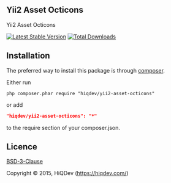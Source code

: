 Yii2 Asset Octicons
-------------------

Yii2 Asset Octicons

[![Latest Stable Version](https://poser.pugx.org/hiqdev/yii2-asset-octicons/v/stable.png)](https://packagist.org/packages/hiqdev/yii2-asset-octicons)
[![Total Downloads](https://poser.pugx.org/hiqdev/yii2-asset-octicons/downloads.png)](https://packagist.org/packages/hiqdev/yii2-asset-octicons)

## Installation

The preferred way to install this package is through [composer](http://getcomposer.org/download/).

Either run

```
php composer.phar require "hiqdev/yii2-asset-octicons"
```

or add

```json
"hiqdev/yii2-asset-octicons": "*"
```

to the require section of your composer.json.

## Licence

[BSD-3-Clause](http://choosealicense.com/licenses/bsd-3-clause)

Copyright © 2015, HiQDev (https://hiqdev.com/)
